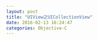 ```yaml
---
layout: post
title: "UIView之UICollectionView"
date: 2016-02-13 16:24:47
categories: Objective-C
---
```

